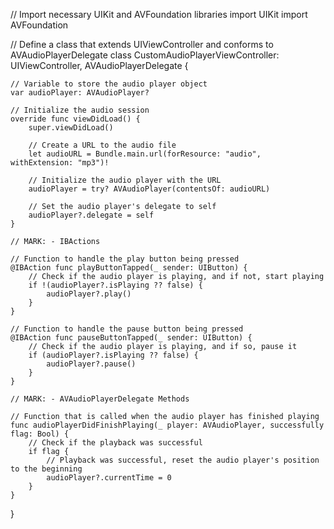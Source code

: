 // Import necessary UIKit and AVFoundation libraries
import UIKit
import AVFoundation

// Define a class that extends UIViewController and conforms to AVAudioPlayerDelegate
class CustomAudioPlayerViewController: UIViewController, AVAudioPlayerDelegate {

    // Variable to store the audio player object
    var audioPlayer: AVAudioPlayer?

    // Initialize the audio session
    override func viewDidLoad() {
        super.viewDidLoad()

        // Create a URL to the audio file
        let audioURL = Bundle.main.url(forResource: "audio", withExtension: "mp3")!

        // Initialize the audio player with the URL
        audioPlayer = try? AVAudioPlayer(contentsOf: audioURL)
        
        // Set the audio player's delegate to self
        audioPlayer?.delegate = self
    }

    // MARK: - IBActions

    // Function to handle the play button being pressed
    @IBAction func playButtonTapped(_ sender: UIButton) {
        // Check if the audio player is playing, and if not, start playing
        if !(audioPlayer?.isPlaying ?? false) {
            audioPlayer?.play()
        }
    }

    // Function to handle the pause button being pressed
    @IBAction func pauseButtonTapped(_ sender: UIButton) {
        // Check if the audio player is playing, and if so, pause it
        if (audioPlayer?.isPlaying ?? false) {
            audioPlayer?.pause()
        }
    }

    // MARK: - AVAudioPlayerDelegate Methods

    // Function that is called when the audio player has finished playing
    func audioPlayerDidFinishPlaying(_ player: AVAudioPlayer, successfully flag: Bool) {
        // Check if the playback was successful
        if flag {
            // Playback was successful, reset the audio player's position to the beginning
            audioPlayer?.currentTime = 0
        }
    }
}